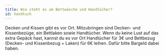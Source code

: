 ```yaml
---
title: Wie steht es um Bettwäsche und Handtücher?
id: handtuch
---
```

Decken und Kissen gibt es vor Ort. Mitzubringen sind Decken- und Kissenbezüge, ein Bettlaken sowie Handtücher. Wenn du keine Lust auf das extra Gepäck hast, kannst du es vor Ort Handtücher für 3€ und Bettbezug (Decken- und Kissenbezug + Laken) für 6€ leihen.
Dafür bitte Bargeld dabei haben.
